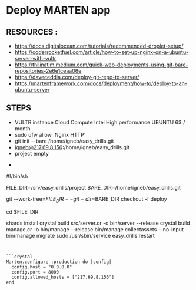 # Deploy MARTEN app

## RESOURCES :

- https://docs.digitalocean.com/tutorials/recommended-droplet-setup/
- https://coderrocketfuel.com/article/how-to-set-up-nginx-on-a-ubuntu-server-with-vultr
- https://thilinatlm.medium.com/quick-web-deployments-using-git-bare-repositories-2e6e1ceaa06e
- https://daveceddia.com/deploy-git-repo-to-server/
- https://martenframework.com/docs/deployment/how-to/deploy-to-an-ubuntu-server

## STEPS

- VULTR instance Cloud Compute Intel High performance UBUNTU 6$ / month
- sudo ufw allow 'Nginx HTTP'
- git init --bare /home/igneb/easy_drills.git
- igneb@217.69.8.156:/home/igneb/easy_drills.git
- project empty
- ```bash
#!/bin/sh

FILE_DIR=/srv/easy_drills/project
BARE_DIR=/home/igneb/easy_drills.git

git --work-tree=$FILE_DIR --git-dir=$BARE_DIR checkout -f deploy

cd $FILE_DIR

shards install
crystal build src/server.cr -o bin/server --release
crystal build manage.cr -o bin/manage --release
bin/manage collectassets --no-input
bin/manage migrate
sudo /usr/sbin/service easy_drills restart
```


```crystal
Marten.configure :production do |config|
  config.host = "0.0.0.0"
  config.port = 8000
  config.allowed_hosts = ["217.69.8.156"]
end
```
